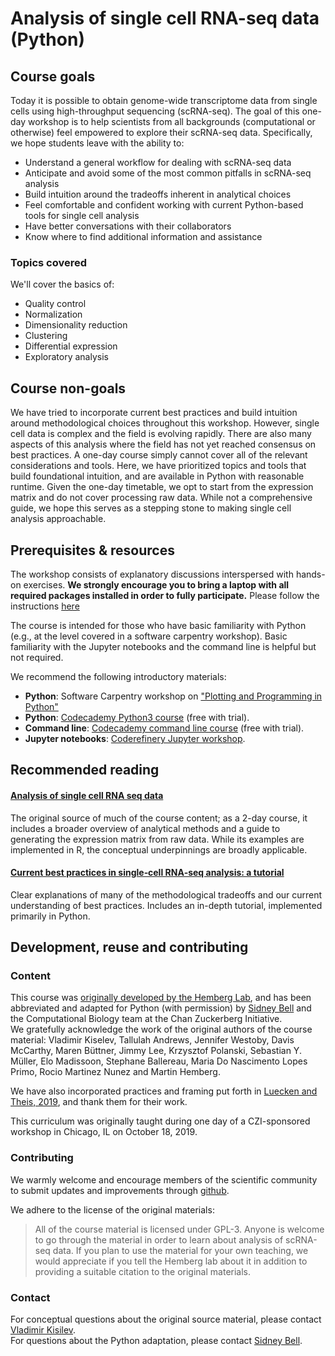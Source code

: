 # Analysis of single cell RNA-seq data (Python)

## Course goals

Today it is possible to obtain genome-wide transcriptome data from single cells using high-throughput sequencing (scRNA-seq). The goal of this one-day workshop is to help scientists from all backgrounds (computational or otherwise) feel empowered to explore their scRNA-seq data. Specifically, we hope students leave with the ability to:

- Understand a general workflow for dealing with scRNA-seq data
- Anticipate and avoid some of the most common pitfalls in scRNA-seq analysis
- Build intuition around the tradeoffs inherent in analytical choices
- Feel comfortable and confident working with current Python-based tools for single cell analysis
- Have better conversations with their collaborators
- Know where to find additional information and assistance

### Topics covered

We'll cover the basics of:

- Quality control
- Normalization
- Dimensionality reduction
- Clustering
- Differential expression
- Exploratory analysis

## Course non-goals

We have tried to incorporate current best practices and build intuition around methodological choices throughout this workshop. However, single cell data is complex and the field is evolving rapidly. There are also many aspects of this analysis where the field has not yet reached consensus on best practices. A one-day course simply cannot cover all of the relevant considerations and tools. Here, we have prioritized topics and tools that build foundational intuition, and are available in Python with reasonable runtime. Given the one-day timetable, we opt to start from the expression matrix and do not cover processing raw data. While not a comprehensive guide, we hope this serves as a stepping stone to making single cell analysis approachable.

## Prerequisites & resources

The workshop consists of explanatory discussions interspersed with hands-on exercises. **We strongly encourage you to bring a laptop with all required packages installed in order to fully participate.** Please follow the instructions [here](setup.md)

The course is intended for those who have basic familiarity with Python (e.g., at the level covered in a software carpentry workshop). Basic familiarity with the Jupyter notebooks and the command line is helpful but not required.

We recommend the following introductory materials:

- **Python**: Software Carpentry workshop on ["Plotting and Programming in Python"](http://swcarpentry.github.io/python-novice-gapminder/)
- **Python**: [Codecademy Python3 course](https://www.codecademy.com/learn/learn-python-3) (free with trial).
- **Command line**: [Codecademy command line course](https://www.codecademy.com/learn/learn-the-command-line) (free with trial).
- **Jupyter notebooks**: [Coderefinery Jupyter workshop](https://coderefinery.github.io/jupyter/).

## Recommended reading

#### [Analysis of single cell RNA seq data](https://scrnaseq-course.cog.sanger.ac.uk/website/index.html)

The original source of much of the course content; as a 2-day course, it includes a broader overview of analytical methods and a guide to generating the expression matrix from raw data. While its examples are implemented in R, the conceptual underpinnings are broadly applicable.

#### [Current best practices in single‐cell RNA‐seq analysis: a tutorial](https://www.embopress.org/doi/full/10.15252/msb.20188746)

Clear explanations of many of the methodological tradeoffs and our current understanding of best practices. Includes an in-depth tutorial, implemented primarily in Python.

## Development, reuse and contributing

### Content

This course was [originally developed by the Hemberg Lab](https://scrnaseq-course.cog.sanger.ac.uk/website/index.html), and has been abbreviated and adapted for Python (with permission) by [Sidney Bell](https://twitter.com/sidneymbell) and the Computational Biology team at the Chan Zuckerberg Initiative.  
We gratefully acknowledge the work of the original authors of the course material: Vladimir Kiselev, Tallulah Andrews, Jennifer Westoby, Davis McCarthy, Maren Büttner, Jimmy Lee, Krzysztof Polanski, Sebastian Y. Müller, Elo Madissoon, Stephane Ballereau, Maria Do Nascimento Lopes Primo, Rocio Martinez Nunez and Martin Hemberg.

We have also incorporated practices and framing put forth in [Luecken and Theis, 2019](https://www.embopress.org/doi/full/10.15252/msb.20188746), and thank them for their work.

This curriculum was originally taught during one day of a CZI-sponsored workshop in Chicago, IL on October 18, 2019.

### Contributing

We warmly welcome and encourage members of the scientific community to submit updates and improvements through [github](https://github.com/chanzuckerberg/scRNA-python-workshop).

We adhere to the license of the original materials:

> All of the course material is licensed under GPL-3. Anyone is welcome to go through the material in order to learn about analysis of scRNA-seq data. If you plan to use the material for your own teaching, we would appreciate if you tell the Hemberg lab about it in addition to providing a suitable citation to the original materials.

### Contact

For conceptual questions about the original source material, please contact [Vladimir Kisilev](vladimir.yu.kiselev@gmail.com).  
For questions about the Python adaptation, please contact [Sidney Bell](twitter.com/sidneymbell).
